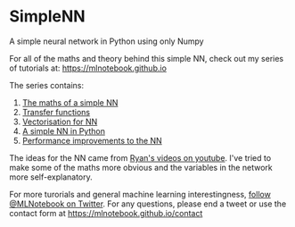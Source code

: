 # SimpleNN
A simple neural network in Python using only Numpy

For all of the maths and theory behind this simple NN, check out my series of tutorials at: https://mlnotebook.github.io

The series contains:

1. [The maths of a simple NN][1]
2. [Transfer functions][3]
3. [Vectorisation for NN][2]
4. [A simple NN in Python][4]
5. [Performance improvements to the NN][5]

The ideas for the NN came from [Ryan's videos on youtube][6]. I've tried to make some of the maths more obvious and the variables in the network more self-explanatory.

For more turorials and general machine learning interestingness, [follow @MLNotebook on Twitter][7]. For any questions, please end a tweet or use the contact form at https://mlnotebook.github.io/contact

[1]: https://mlnotebook.github.io/post/neuralnetwork/
[2]: https://mlnotebook.github.io/post/nn-more-maths
[3]: https://mlnotebook.github.io/post/transfer-functions
[4]: https://mlnotebook.github.io/post/nn-in-python
[5]: https://mlnotebook.github.io/post/nn-python-tweaks
[6]: https://www.youtube.com/playlist?list=PLRyu4ecIE9tibdzuhJr94uQeKnOFkkbq6
[7]: www.twitter.com/mlnotebook
